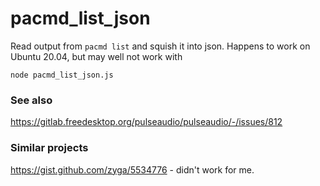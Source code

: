 # pacmd_list_json

Read output from `pacmd list` and squish it into json. Happens to work on Ubuntu 20.04, but may well not work with 

```
node pacmd_list_json.js
```

### See also

https://gitlab.freedesktop.org/pulseaudio/pulseaudio/-/issues/812

### Similar projects

https://gist.github.com/zyga/5534776 - didn't work for me.
